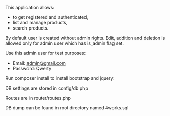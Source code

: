 
This application allows:
 - to get registered and authenticated,
 - list and manage products,
 - search products.

By default user is created without admin rights. 
Edit, addition and deletion is allowed only for admin user which has is_admin flag set. 

Use this admin user for test purposes:
 - Email: admin@gmail.com
 - Password: Qwerty

Run composer install to install bootstrap and jquery.

DB settings are stored in config/db.php

Routes are in router/routes.php

DB dump can be found in root directory named 4works.sql